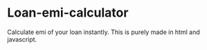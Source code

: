 # Loan-emi-calculator

Calculate emi of your loan instantly. This is purely made in html and javascript.
